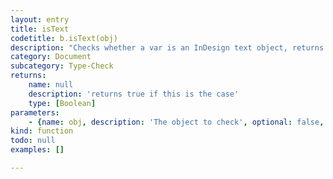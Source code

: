 ```yaml
---
layout: entry
title: isText
codetitle: b.isText(obj)
description: "Checks whether a var is an InDesign text object, returns true if this is the case\nNB: a InDesign TextFrame will return false as it is just a container holding text.\nSo you could say that isText() refers to all the things inside a TextFrame."
category: Document
subcategory: Type-Check
returns:
    name: null
    description: 'returns true if this is the case'
    type: [Boolean]
parameters:
    - {name: obj, description: 'The object to check', optional: false, type: [Character, InsertionPoint, Line, Paragraph, TextColumn, TextStyleRange, Word]}
kind: function
todo: null
examples: []

---
```

